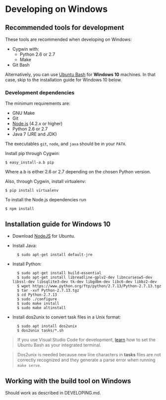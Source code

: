 # Developing on Windows

## Recommended tools for development
These tools are recommended when developing on Windows:
* Cygwin with:
    * Python 2.6 or 2.7
    * Make
* Git Bash

Alternatively, you can use [Ubuntu Bash](https://msdn.microsoft.com/en-us/commandline/wsl/install-win10) for **Windows 10** machines. In that case, skip to the installation guide for Windows 10 below.

### Development dependencies

The minimum requirements are:

* GNU Make
* Git
* [Node.js](http://nodejs.org/) (4.2.x or higher)
* Python 2.6 or 2.7
* Java 7 (JRE and JDK)

The executables `git`, `node`, and `java` should be in your `PATH`.

Install pip through Cygwin:

    $ easy_install-a.b pip
 
Where a.b is either 2.6 or 2.7 depending on the chosen Python version.

Also, through Cygwin, install virtualenv:
    
    $ pip install virtualenv

To install the Node.js dependencies run

    $ npm install

## Installation guide for Windows 10

* Download [NodeJS](https://nodejs.org/en/download/package-manager/#debian-and-ubuntu-based-linux-distributions) for Ubuntu.

* Install Java:
    
        $ sudo apt-get install default-jre

* Install Python:

        $ sudo apt-get install build-essential
        $ sudo apt-get install libreadline-gplv2-dev libncursesw5-dev libssl-dev libsqlite3-dev tk-dev libgdbm-dev libc6-dev libbz2-dev
        $ wget https://www.python.org/ftp/python/2.7.13/Python-2.7.13.tgz
        $ tar -xvf Python-2.7.13.tgz
        $ cd Python-2.7.13
        $ sudo ./configure
        $ sudo make install
        $ sudo make altinstall

* Install dos2unix to convert task files in a Unix format:

        $ sudo apt install dos2unix
        $ dos2unix tasks/*.sh

 > If you use Visual Studio Code for development, [learn](https://code.visualstudio.com/docs/editor/integrated-terminal) how to set the Ubuntu Bash as your integrated terminal.

> Dos2unix is needed because new line characters in **tasks** files are not correctly recognized and they generate a parse error when running `make serve`.


## Working with the build tool on Windows
Should work as described in DEVELOPING.md.

